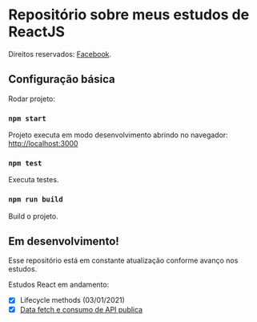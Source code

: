 # Repositório sobre meus estudos de ReactJS

Direitos reservados: [Facebook](https://github.com/facebook/create-react-app).

## Configuração básica

Rodar projeto:

### `npm start`

Projeto executa em modo desenvolvimento abrindo no navegador: [http://localhost:3000](http://localhost:3000)

### `npm test`

Executa testes.

### `npm run build`

Build o projeto.

## Em desenvolvimento!

Esse repositório está em constante atualização conforme avanço nos estudos.

Estudos React em andamento:

- [x] Lifecycle methods (03/01/2021)
- [x] [Data fetch e consumo de API publica](/../../tree/01-Estudos-Data-Fetch)
